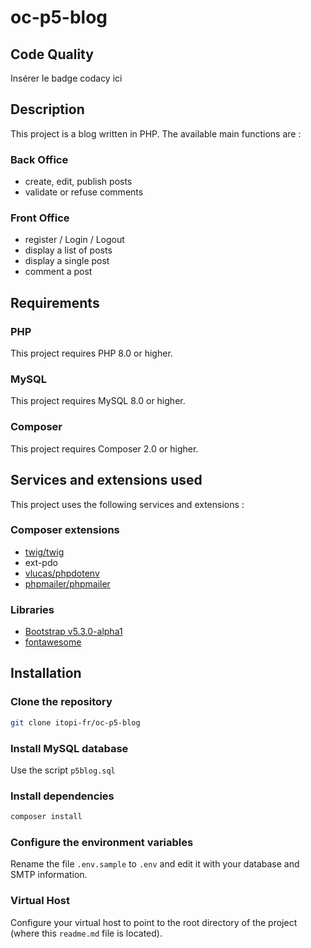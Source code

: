 # oc-p5-blog



## Code Quality
Insérer le badge codacy ici


## Description

This project is a blog written in PHP.
The available main functions are :

### Back Office

- create, edit, publish posts
- validate or refuse comments

### Front Office
- register / Login / Logout
- display a list of posts
- display a single post
- comment a post



## Requirements
### PHP
This project requires PHP 8.0 or higher.

### MySQL
This project requires MySQL 8.0 or higher.

### Composer
This project requires Composer 2.0 or higher.


## Services and extensions used
This project uses the following services and extensions :

### Composer extensions
-  [twig/twig](https://packagist.org/packages/twig/twig)
-  ext-pdo
-  [vlucas/phpdotenv](https://packagist.org/packages/vlucas/phpdotenv)
-  [phpmailer/phpmailer](https://packagist.org/packages/phpmailer/phpmailer)

### Libraries
- [Bootstrap  v5.3.0-alpha1](https://getbootstrap.com/)
- [fontawesome](https://fontawesome.com/)


## Installation

### Clone the repository

```bash
git clone itopi-fr/oc-p5-blog
```

### Install MySQL database
Use the script `p5blog.sql`

### Install dependencies
```bash
composer install
```

### Configure the environment variables
Rename the file `.env.sample` to `.env` and edit it with your database and SMTP information.

### Virtual Host
Configure your virtual host to point to the root directory of the project (where this `readme.md` file is located).
